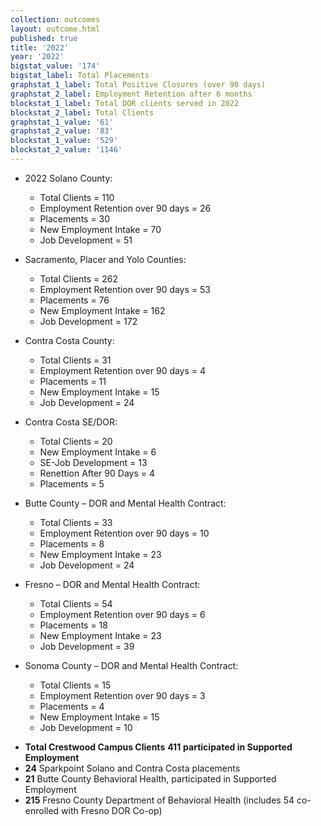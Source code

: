 ```yaml
---
collection: outcomes
layout: outcome.html
published: true
title: '2022'
year: '2022'
bigstat_value: '174'
bigstat_label: Total Placements
graphstat_1_label: Total Positive Closures (over 90 days)
graphstat_2_label: Employment Retention after 6 months
blockstat_1_label: Total DOR clients served in 2022
blockstat_2_label: Total Clients
graphstat_1_value: '61'
graphstat_2_value: '83'
blockstat_1_value: '529'
blockstat_2_value: '1146'
---
```

* 2022 Solano County:
  - Total Clients = 110
  - Employment Retention over 90 days = 26
  - Placements = 30
  - New Employment Intake = 70
  - Job Development = 51

* Sacramento, Placer and Yolo Counties:
  - Total Clients = 262
  - Employment Retention over 90 days = 53 
  - Placements = 76
  - New Employment Intake = 162
  - Job Development = 172

* Contra Costa County:
  - Total Clients = 31
  - Employment Retention over 90 days = 4 
  - Placements = 11
  - New Employment Intake = 15
  - Job Development = 24

* Contra Costa SE/DOR:
  - Total Clients = 20
  - New Employment Intake = 6
  - SE-Job Development = 13
  - Renettion After 90 Days = 4
  - Placements = 5

* Butte County – DOR and Mental Health Contract:
  - Total Clients = 33
  - Employment Retention over 90 days = 10 
  - Placements = 8
  - New Employment Intake = 23
  - Job Development = 24
  
* Fresno – DOR and Mental Health Contract:
  - Total Clients = 54
  - Employment Retention over 90 days = 6 
  - Placements = 18
  - New Employment Intake = 23
  - Job Development = 39

* Sonoma County – DOR and Mental Health Contract:
  - Total Clients = 15
  - Employment Retention over 90 days = 3 
  - Placements = 4
  - New Employment Intake = 15
  - Job Development = 10


- **Total Crestwood Campus Clients** **411** **participated in Supported Employment**
- **24** Sparkpoint Solano and Contra Costa placements
- **21** Butte County Behavioral Health, participated in Supported Employment
- **215** Fresno County Department of Behavioral Health (includes 54 co-enrolled with Fresno DOR Co-op)
